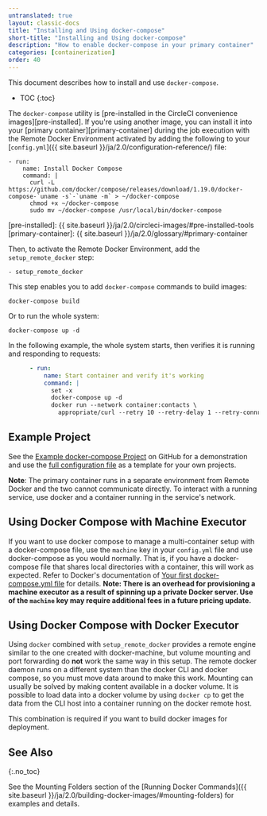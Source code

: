 ```yaml
---
untranslated: true
layout: classic-docs
title: "Installing and Using docker-compose"
short-title: "Installing and Using docker-compose"
description: "How to enable docker-compose in your primary container"
categories: [containerization]
order: 40
---
```


This document describes how to install and use `docker-compose`.

* TOC 
{:toc}

The `docker-compose` utility is [pre-installed in the CircleCI convenience images][pre-installed]. If you're using another image, you can install it into your [primary container][primary-container] during the job execution with the Remote Docker Environment activated by adding the following to your [`config.yml`]({{ site.baseurl }}/ja/2.0/configuration-reference/) file:

``` 
- run:
    name: Install Docker Compose
    command: |
      curl -L https://github.com/docker/compose/releases/download/1.19.0/docker-compose-`uname -s`-`uname -m` > ~/docker-compose
      chmod +x ~/docker-compose
      sudo mv ~/docker-compose /usr/local/bin/docker-compose
```

[pre-installed]: {{ site.baseurl }}/ja/2.0/circleci-images/#pre-installed-tools
[primary-container]: {{ site.baseurl }}/ja/2.0/glossary/#primary-container

Then, to activate the Remote Docker Environment, add the `setup_remote_docker` step:

```
- setup_remote_docker
```

This step enables you to add `docker-compose` commands to build images:

``` 
docker-compose build
```

Or to run the whole system:

``` 
docker-compose up -d
```

In the following example, the whole system starts, then verifies it is running and responding to requests:

``` YAML
      - run:
          name: Start container and verify it's working
          command: |
            set -x
            docker-compose up -d
            docker run --network container:contacts \
              appropriate/curl --retry 10 --retry-delay 1 --retry-connrefused http://localhost:8080/contacts/test
```

## Example Project

See the [Example docker-compose Project](https://github.com/circleci/cci-demo-docker/tree/docker-compose) on GitHub for a demonstration and use the [full configuration file](https://github.com/circleci/cci-demo-docker/blob/docker-compose/.circleci/config.yml) as a template for your own projects. 

**Note**: The primary container runs in a separate environment from Remote Docker and the two cannot communicate directly. To interact with a running service, use docker and a container running in the service's network. 

## Using Docker Compose with Machine Executor

If you want to use docker compose to manage a multi-container setup with a docker-compose file, use the `machine` key in your `config.yml` file and use docker-compose as you would normally. That is, if you have a docker-compose file that shares local directories with a container, this will work as expected. Refer to Docker's documentation of [Your first docker-compose.yml file](https://docs.docker.com/get-started/part3/#your-first-docker-composeyml-file) for details. **Note: There is an overhead for provisioning a machine executor as a result of spinning up a private Docker server. Use of the `machine` key may require additional fees in a future pricing update.**


## Using Docker Compose with Docker Executor

Using `docker` combined with `setup_remote_docker` provides a remote engine similar to the one created with docker-machine, but volume mounting and port forwarding do **not** work the same way in this setup. The remote docker daemon runs on a different system than the docker CLI and docker compose, so you must move data around to make this work. Mounting can usually be solved by making content available in a docker volume. It is possible to load data into a docker volume by using `docker cp` to get the data from the CLI host into a container running on the docker remote host. 

This combination is required if you want to build docker images for deployment. 

## See Also
{:.no_toc}

See the Mounting Folders section of the [Running Docker Commands]({{ site.baseurl }}/ja/2.0/building-docker-images/#mounting-folders) for examples and details.
